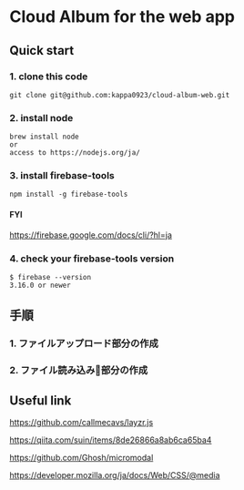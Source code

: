 # Cloud Album for the web app
## Quick start
### 1. clone this code
```
git clone git@github.com:kappa0923/cloud-album-web.git
```

### 2. install node
```
brew install node
or
access to https://nodejs.org/ja/
```

### 3. install firebase-tools
```
npm install -g firebase-tools
```

#### FYI
https://firebase.google.com/docs/cli/?hl=ja

### 4. check your firebase-tools version
```
$ firebase --version
3.16.0 or newer
```

## 手順
### 1. ファイルアップロード部分の作成
### 2. ファイル読み込み部分の作成

## Useful link
https://github.com/callmecavs/layzr.js

https://qiita.com/suin/items/8de26866a8ab6ca65ba4

https://github.com/Ghosh/micromodal

https://developer.mozilla.org/ja/docs/Web/CSS/@media
